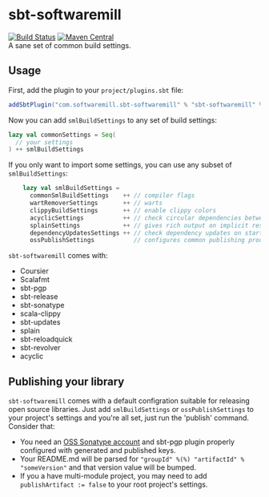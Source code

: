 # sbt-softwaremill
[![Build Status](https://travis-ci.org/softwaremill/sbt-softwaremill.svg?branch=master)](https://travis-ci.org/softwaremill/sbt-softwaremill)
[![Maven Central](https://maven-badges.herokuapp.com/maven-central/com.softwaremill.sbt-softwaremill/sbt-softwaremill_2.12/badge.svg)](https://maven-badges.herokuapp.com/maven-central/com.softwaremill.sbt-softwaremill/sbt-softwaremill_2.12)  
A sane set of common build settings.

## Usage

First, add the plugin to your `project/plugins.sbt` file:

````scala
addSbtPlugin("com.softwaremill.sbt-softwaremill" % "sbt-softwaremill" % "1.2")
````

Now you can add `smlBuildSettings` to any set of build settings:

````scala
lazy val commonSettings = Seq(
  // your settings
) ++ smlBuildSettings
````

If you only want to import some settings, you can use any subset of `smlBuildSettings`:

````scala
    lazy val smlBuildSettings =
      commonSmlBuildSettings    ++ // compiler flags
      wartRemoverSettings       ++ // warts
      clippyBuildSettings       ++ // enable clippy colors
      acyclicSettings           ++ // check circular dependencies between packages
      splainSettings            ++ // gives rich output on implicit resolution errors 
      dependencyUpdatesSettings ++ // check dependency updates on startup (max once per 12h)
      ossPublishSettings           // configures common publishing process for all OSS libraries
````

`sbt-softwaremill` comes with:
- Coursier
- Scalafmt
- sbt-pgp
- sbt-release
- sbt-sonatype
- scala-clippy
- sbt-updates
- splain
- sbt-reloadquick
- sbt-revolver
- acyclic

## Publishing your library

`sbt-softwaremill` comes with a default configration suitable for releasing open source libraries.
Just add `smlBuildSettings` or `ossPublishSettings` to your project's settings and you're all set, just run the 'publish' command.
Consider that:
- You need an [OSS Sonatype account](https://www.scala-sbt.org/1.x/docs/Using-Sonatype.html) and sbt-pgp plugin properly configured with generated and published keys.
- Your README.md will be parsed for `"groupId" %(%) "artifactId" % "someVersion"` and that version value will be bumped.
- If you a have multi-module project, you may need to add `publishArtifact := false` to your root project's settings. 